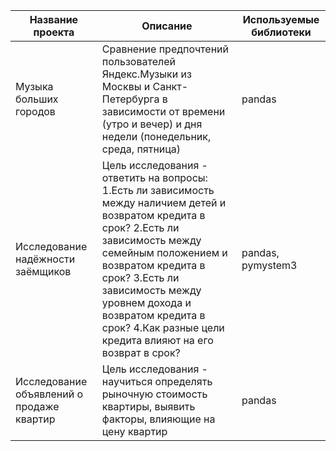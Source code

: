 **Название проекта** | **Описание** | **Используемые библиотеки**
------------ | ------------- | ------------- 
Музыка больших городов | Сравнение предпочтений пользователей Яндекс.Музыки из Москвы и Санкт-Петербурга в зависимости от времени (утро и вечер) и дня недели (понедельник, среда, пятница) | pandas
Исследование надёжности заёмщиков | Цель исследования - ответить на вопросы: 1.Есть ли зависимость между наличием детей и возвратом кредита в срок? 2.Есть ли зависимость между семейным положением и возвратом кредита в срок? 3.Есть ли зависимость между уровнем дохода и возвратом кредита в срок? 4.Как разные цели кредита влияют на его возврат в срок?| pandas, pymystem3
Исследование объявлений о продаже квартир | Цель исследования - научиться определять рыночную стоимость квартиры, выявить факторы, влияющие на цену квартир| pandas

